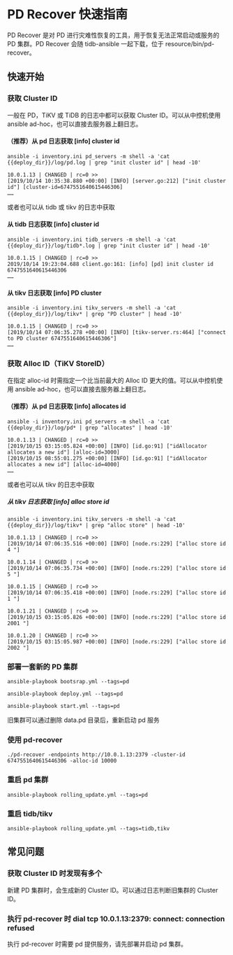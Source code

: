 # PD Recover 快速指南

PD Recover 是对 PD 进行灾难性恢复的工具，用于恢复无法正常启动或服务的 PD 集群。PD Recover  会随 tidb-ansible 一起下载，位于 resource/bin/pd-recover。

## 快速开始

### 获取 Cluster ID

一般在 PD，TiKV 或 TiDB 的日志中都可以获取 Cluster ID。可以从中控机使用 ansible ad-hoc，也可以直接去服务器上翻日志。

#### （推荐）从 pd 日志获取 [info] cluster id

~~~
ansible -i inventory.ini pd_servers -m shell -a 'cat {{deploy_dir}}/log/pd.log | grep "init cluster id" | head -10'
~~~

~~~
10.0.1.13 | CHANGED | rc=0 >>
[2019/10/14 10:35:38.880 +00:00] [INFO] [server.go:212] ["init cluster id"] [cluster-id=6747551640615446306]
……
~~~

或者也可以从 tidb 或 tikv 的日志中获取

#### 从 tidb 日志获取 [info] cluster id

~~~
ansible -i inventory.ini tidb_servers -m shell -a 'cat {{deploy_dir}}/log/tidb*.log | grep "init cluster id" | head -10'
~~~

~~~
10.0.1.15 | CHANGED | rc=0 >>
2019/10/14 19:23:04.688 client.go:161: [info] [pd] init cluster id 6747551640615446306
……
~~~

#### 从 tikv 日志获取 [info] PD cluster

~~~
ansible -i inventory.ini tikv_servers -m shell -a 'cat {{deploy_dir}}/log/tikv* | grep "PD cluster" | head -10'
~~~

~~~
10.0.1.15 | CHANGED | rc=0 >>
[2019/10/14 07:06:35.278 +00:00] [INFO] [tikv-server.rs:464] ["connect to PD cluster 6747551640615446306"]
……
~~~

### 获取 Alloc ID（TiKV StoreID）

在指定 alloc-id 时需指定一个比当前最大的 Alloc ID 更大的值。可以从中控机使用 ansible ad-hoc，也可以直接去服务器上翻日志。

#### （推荐）从 pd 日志获取 [info] allocates id

~~~
ansible -i inventory.ini pd_servers -m shell -a 'cat {{deploy_dir}}/log/pd* | grep "allocates" | head -10'
~~~

~~~
10.0.1.13 | CHANGED | rc=0 >>
[2019/10/15 03:15:05.824 +00:00] [INFO] [id.go:91] ["idAllocator allocates a new id"] [alloc-id=3000]
[2019/10/15 08:55:01.275 +00:00] [INFO] [id.go:91] ["idAllocator allocates a new id"] [alloc-id=4000]
……
~~~

或者也可以从 tikv 的日志中获取  

##### 从 tikv 日志获取 [info] alloc store id

~~~
ansible -i inventory.ini tikv_servers -m shell -a 'cat {{deploy_dir}}/log/tikv* | grep "alloc store" | head -10'
~~~

~~~
10.0.1.13 | CHANGED | rc=0 >>
[2019/10/14 07:06:35.516 +00:00] [INFO] [node.rs:229] ["alloc store id 4 "]

10.0.1.14 | CHANGED | rc=0 >>
[2019/10/14 07:06:35.734 +00:00] [INFO] [node.rs:229] ["alloc store id 5 "]

10.0.1.15 | CHANGED | rc=0 >>
[2019/10/14 07:06:35.418 +00:00] [INFO] [node.rs:229] ["alloc store id 1 "]

10.0.1.21 | CHANGED | rc=0 >>
[2019/10/15 03:15:05.826 +00:00] [INFO] [node.rs:229] ["alloc store id 2001 "]

10.0.1.20 | CHANGED | rc=0 >>
[2019/10/15 03:15:05.987 +00:00] [INFO] [node.rs:229] ["alloc store id 2002 "]
~~~

### 部署一套新的 PD 集群

~~~
ansible-playbook bootsrap.yml --tags=pd
~~~

~~~
ansible-playbook deploy.yml --tags=pd
~~~

~~~
ansible-playbook start.yml --tags=pd
~~~

旧集群可以通过删除 data.pd 目录后，重新启动 pd 服务

### 使用 pd-recover

~~~
./pd-recover -endpoints http://10.0.1.13:2379 -cluster-id 6747551640615446306 -alloc-id 10000
~~~

### 重启 pd 集群

~~~
ansible-playbook rolling_update.yml --tags=pd
~~~

### 重启 tidb/tikv

~~~
ansible-playbook rolling_update.yml --tags=tidb,tikv
~~~

## 常见问题

### 获取 Cluster ID 时发现有多个

新建 PD 集群时，会生成新的 Cluster ID。可以通过日志判断旧集群的 Cluster ID。

### 执行 pd-recover 时 dial tcp 10.0.1.13:2379: connect: connection refused

执行 pd-recover 时需要 pd 提供服务，请先部署并启动 pd 集群。
